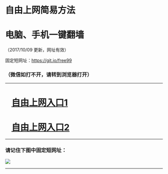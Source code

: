 ﻿# 自由上网简易方法

# 电脑、手机一键翻墙

（2017/10/09 更新，网址有效）

固定短网址：https://git.io/free99

### （微信如打不开，请转到浏览器打开）


***





# &nbsp;&nbsp; <a href="http://ft7012358.fwq-tz-1001.info/fwqtz01.html?t=100900121779 " target="_blank">自由上网入口1</a>
# &nbsp;&nbsp; <a href="http://ft3003111866.fwq-tz-1002.info/fwqtz02.html?t=100900112227 " target="_blank">自由上网入口2</a>
***

### 请记住下图中固定短网址：

<img src="https://s3-us-west-2.amazonaws.com/fwq-1001/yjfq-20170905okok.png" /> 


***

